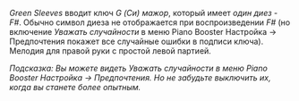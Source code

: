*Green Sleeves* вводит ключ *G (Си) мажор*, который имеет *один диез - F#*.
Обычно символ диеза не отображается при воспроизведении *F#* (но включение
*Уважать случайности* в меню Piano Booster Настройка -> Предпочтения покажет
 все случайные ошибки в подписи ключа).
Мелодия для правой руки с простой левой партией.

*Подсказка:*
_Вы можете видеть *Уважать случайности* в меню  Piano Booster Настройка -> Предпочтения.
Но не забудьте *выключить их*, когда вы станете более опытным._
